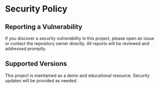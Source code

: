 # Security Policy

## Reporting a Vulnerability

If you discover a security vulnerability in this project, please open an issue or contact the repository owner directly. All reports will be reviewed and addressed promptly.

## Supported Versions

This project is maintained as a demo and educational resource. Security updates will be provided as needed.
